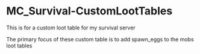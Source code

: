 # MC_Survival-CustomLootTables
This is for a custom loot table for my survival server

The primary focus of these custom table is to add spawn_eggs to the mobs loot tables